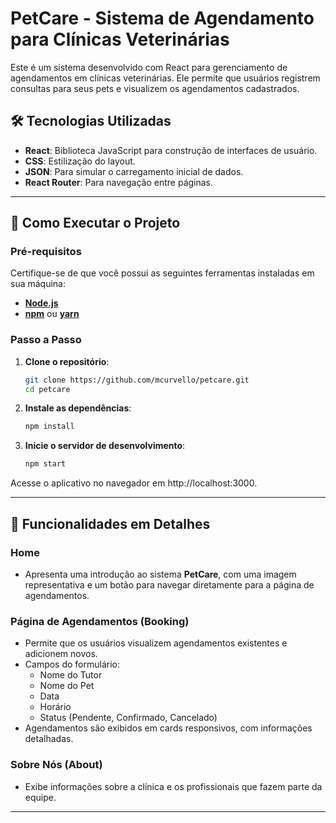 # PetCare - Sistema de Agendamento para Clínicas Veterinárias

Este é um sistema desenvolvido com React para gerenciamento de agendamentos em clínicas veterinárias. Ele permite que usuários registrem consultas para seus pets e visualizem os agendamentos cadastrados.

## 🛠️ Tecnologias Utilizadas

- **React**: Biblioteca JavaScript para construção de interfaces de usuário.
- **CSS**: Estilização do layout.
- **JSON**: Para simular o carregamento inicial de dados.
- **React Router**: Para navegação entre páginas.

---

## 🚀 Como Executar o Projeto

### Pré-requisitos

Certifique-se de que você possui as seguintes ferramentas instaladas em sua máquina:
- **[Node.js](https://nodejs.org/)**
- **[npm](https://www.npmjs.com/)** ou **[yarn](https://yarnpkg.com/)**

### Passo a Passo

1. **Clone o repositório**:
   ```bash
   git clone https://github.com/mcurvello/petcare.git
   cd petcare

2. **Instale as dependências**:
   ```bash
   npm install

3. **Inicie o servidor de desenvolvimento**:
   ```bash
   npm start

Acesse o aplicativo no navegador em http://localhost:3000.


---

## 📝 Funcionalidades em Detalhes

### Home
- Apresenta uma introdução ao sistema **PetCare**, com uma imagem representativa e um botão para navegar diretamente para a página de agendamentos.

### Página de Agendamentos (Booking)
- Permite que os usuários visualizem agendamentos existentes e adicionem novos.
- Campos do formulário:
  - Nome do Tutor
  - Nome do Pet
  - Data
  - Horário
  - Status (Pendente, Confirmado, Cancelado)
- Agendamentos são exibidos em cards responsivos, com informações detalhadas.

### Sobre Nós (About)
- Exibe informações sobre a clínica e os profissionais que fazem parte da equipe.

---

